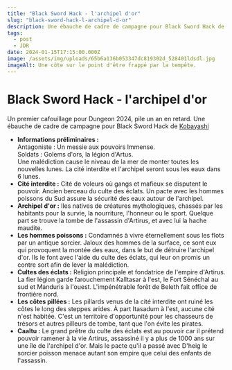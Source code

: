 ```yaml
---
title: "Black Sword Hack - l'archipel d'or"
slug: "black-sword-hack-l-archipel-d-or"
description: Une ébauche de cadre de campagne pour Black Sword Hack de Kobayashi.
tags:
  - post
  - JDR
date: 2024-01-15T17:15:00.000Z
image: /assets/img/uploads/65b6a136b053347dc819302d_528401ldsdl.jpg
imageAlt: Une côte sur le point d'être frappé par la tempête.
---
```

# Black Sword Hack - l'archipel d'or

Un premier cafouillage pour Dungeon 2024, pile un an en retard. Une ébauche de cadre de campagne pour Black Sword Hack de <a href="https://livresdelours.blogspot.com/" target="_blank">Kobayashi</a>

* **Informations préliminaires :**\
  Antagoniste : Un messie aux pouvoirs Immense.\
  Soldats : Golems d'ors, la légion d'Artus. \
  Une malédiction cause le niveau de la mer de monter toutes les nouvelles lunes. La cité interdite et l'archipel seront sous les eaux dans 6 lunes. ‍
* **Cité interdite :** Cité de voleurs où gangs et mafieux se disputent le pouvoir. Ancien berceau du culte des éclats. Un pacte avec les hommes poissons du Sud assure la sécurité des eaux autour de l'archipel.‍
* **Archipel d'or :** Iles natives de créatures mythologiques, chassés par les habitants pour la survie, la nourriture, l'honneur ou le sport. Quelque part se trouve la tombe de l'assassin d'Artirus, et avec lui la hache maudite. ‍
* **Les hommes poissons :** Condamnés à vivre éternellement sous les flots par un antique sorcier. Jaloux des hommes de la surface, ce sont eux qui provoquent la montée des eaux, dans le but de détruire l'archipel d'or. Ils le font avec l'aide du culte des éclats, qui leur on promis un contre sort afin de lever la malédiction.‍
* **Cultes des éclats :** Religion principale et fondatrice de l'empire d'Artirus. La fier légion garde farouchement Kalltasar à l'est, le Fort Sénéchal au sud et Manduris à l'ouest. L'impénétrable forêt de Beleth fait office de frontière nord.‍
* **Les côtes pillées :** Les pillards venus de la cité interdite ont ruiné les côtes le long des steppes arides. À part Itasadum à l'est, aucune cité n'est habitée. C'est un territoire d'opportunité pour les chasseurs de trésors et autres pilleurs de tombe, tant que l'on évite les pirates.‍ 
* **Caaltu :** Le grand prêtre du culte des éclats est au pouvoir car il prétend pouvoir ramener à la vie Artirus, assassiné il y a plus de 1000 ans sur une île de l'archipel d'or. Mais le pacte qu'il a passé avec D'heig le sorcier poisson menace autant son empire que celui des enfants de l'assassin.
